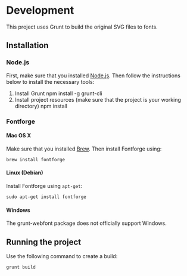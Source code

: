 Development
===========
This project uses Grunt to build the original SVG files to fonts.

Installation
------------

### Node.js
First, make sure that you installed [Node.js](https://nodejs.org/). Then follow the instructions below to install the necessary tools:

1. Install Grunt
        npm install -g grunt-cli
2. Install project resources (make sure that the project is your working directory)
       npm install

### Fontforge

#### Mac OS X
Make sure that you installed [Brew](http://brew.sh/). Then install Fontforge using:

    brew install fontforge

#### Linux (Debian)
Install Fontforge using `apt-get`:

    sudo apt-get install fontforge

#### Windows
The grunt-webfont package does not officially support Windows.

Running the project
-------------------

Use the following command to create a build:

    grunt build
